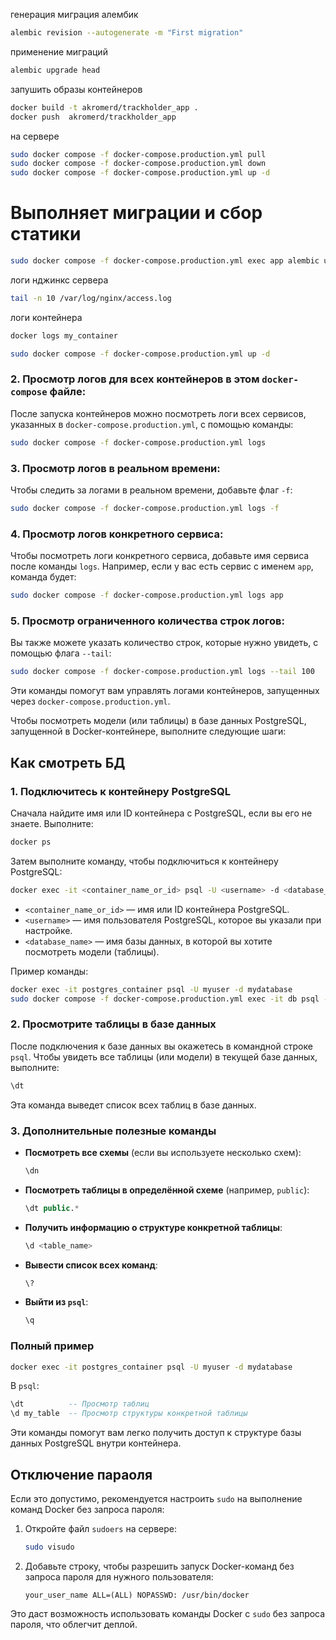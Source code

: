 генерация миграция алембик
```bash
alembic revision --autogenerate -m "First migration" 
```
применение миграций
```bash
alembic upgrade head 
```

запушить образы контейнеров
```bash
docker build -t akromerd/trackholder_app .
docker push  akromerd/trackholder_app
```
на сервере
```bash
sudo docker compose -f docker-compose.production.yml pull
sudo docker compose -f docker-compose.production.yml down
sudo docker compose -f docker-compose.production.yml up -d
```
# Выполняет миграции и сбор статики
```bash
sudo docker compose -f docker-compose.production.yml exec app alembic upgrade head
```
логи нджинкс сервера
```bash
tail -n 10 /var/log/nginx/access.log
```
логи контейнера
```bash
docker logs my_container
```
```bash
sudo docker compose -f docker-compose.production.yml up -d
```

### 2. Просмотр логов для всех контейнеров в этом `docker-compose` файле:

После запуска контейнеров можно посмотреть логи всех сервисов, указанных в `docker-compose.production.yml`, с помощью команды:

```bash
sudo docker compose -f docker-compose.production.yml logs
```

### 3. Просмотр логов в реальном времени:

Чтобы следить за логами в реальном времени, добавьте флаг `-f`:

```bash
sudo docker compose -f docker-compose.production.yml logs -f
```

### 4. Просмотр логов конкретного сервиса:

Чтобы посмотреть логи конкретного сервиса, добавьте имя сервиса после команды `logs`. Например, если у вас есть сервис с именем `app`, команда будет:

```bash
sudo docker compose -f docker-compose.production.yml logs app
```

### 5. Просмотр ограниченного количества строк логов:

Вы также можете указать количество строк, которые нужно увидеть, с помощью флага `--tail`:

```bash
sudo docker compose -f docker-compose.production.yml logs --tail 100
```

Эти команды помогут вам управлять логами контейнеров, запущенных через `docker-compose.production.yml`.

Чтобы посмотреть модели (или таблицы) в базе данных PostgreSQL, запущенной в Docker-контейнере, выполните следующие шаги:

## Как смотреть БД

### 1. Подключитесь к контейнеру PostgreSQL

Сначала найдите имя или ID контейнера с PostgreSQL, если вы его не знаете. Выполните:

```bash
docker ps
```

Затем выполните команду, чтобы подключиться к контейнеру PostgreSQL:

```bash
docker exec -it <container_name_or_id> psql -U <username> -d <database_name>
```

- `<container_name_or_id>` — имя или ID контейнера PostgreSQL.
- `<username>` — имя пользователя PostgreSQL, которое вы указали при настройке.
- `<database_name>` — имя базы данных, в которой вы хотите посмотреть модели (таблицы).

Пример команды:

```bash
docker exec -it postgres_container psql -U myuser -d mydatabase
sudo docker compose -f docker-compose.production.yml exec -it db psql -U app_user -d app
```

### 2. Просмотрите таблицы в базе данных

После подключения к базе данных вы окажетесь в командной строке `psql`. Чтобы увидеть все таблицы (или модели) в текущей базе данных, выполните:

```sql
\dt
```

Эта команда выведет список всех таблиц в базе данных. 

### 3. Дополнительные полезные команды

- **Посмотреть все схемы** (если вы используете несколько схем):  
  ```sql
  \dn
  ```

- **Посмотреть таблицы в определённой схеме** (например, `public`):  
  ```sql
  \dt public.*
  ```

- **Получить информацию о структуре конкретной таблицы**:
  ```sql
  \d <table_name>
  ```

- **Вывести список всех команд**:
  ```sql
  \?
  ```

- **Выйти из `psql`**:
  ```sql
  \q
  ```

### Полный пример

```bash
docker exec -it postgres_container psql -U myuser -d mydatabase
```

В `psql`:

```sql
\dt          -- Просмотр таблиц
\d my_table  -- Просмотр структуры конкретной таблицы
``` 

Эти команды помогут вам легко получить доступ к структуре базы данных PostgreSQL внутри контейнера.



## Отключение параоля 

Если это допустимо, рекомендуется настроить `sudo` на выполнение команд Docker без запроса пароля:

1. Откройте файл `sudoers` на сервере:
   ```bash
   sudo visudo
   ```
2. Добавьте строку, чтобы разрешить запуск Docker-команд без запроса пароля для нужного пользователя:
   ```plaintext
   your_user_name ALL=(ALL) NOPASSWD: /usr/bin/docker
   ```

Это даст возможность использовать команды Docker с `sudo` без запроса пароля, что облегчит деплой.